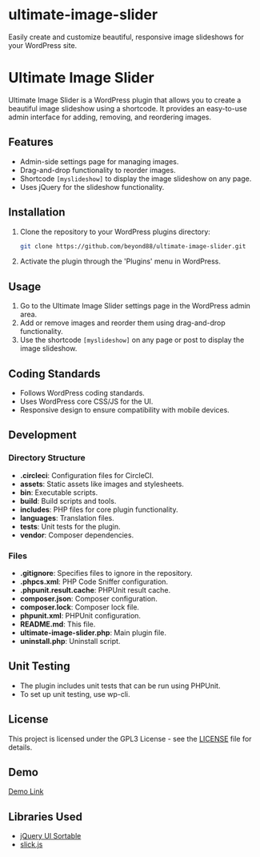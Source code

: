 # ultimate-image-slider
Easily create and customize beautiful, responsive image slideshows for your WordPress site.

# Ultimate Image Slider

Ultimate Image Slider is a WordPress plugin that allows you to create a beautiful image slideshow using a shortcode. It provides an easy-to-use admin interface for adding, removing, and reordering images.

## Features

- Admin-side settings page for managing images.
- Drag-and-drop functionality to reorder images.
- Shortcode `[myslideshow]` to display the image slideshow on any page.
- Uses jQuery for the slideshow functionality.

## Installation

1. Clone the repository to your WordPress plugins directory:
    ```bash
    git clone https://github.com/beyond88/ultimate-image-slider.git
    ```
2. Activate the plugin through the 'Plugins' menu in WordPress.

## Usage

1. Go to the Ultimate Image Slider settings page in the WordPress admin area.
2. Add or remove images and reorder them using drag-and-drop functionality.
3. Use the shortcode `[myslideshow]` on any page or post to display the image slideshow.

## Coding Standards

- Follows WordPress coding standards.
- Uses WordPress core CSS/JS for the UI.
- Responsive design to ensure compatibility with mobile devices.

## Development

### Directory Structure

- **.circleci**: Configuration files for CircleCI.
- **assets**: Static assets like images and stylesheets.
- **bin**: Executable scripts.
- **build**: Build scripts and tools.
- **includes**: PHP files for core plugin functionality.
- **languages**: Translation files.
- **tests**: Unit tests for the plugin.
- **vendor**: Composer dependencies.

### Files

- **.gitignore**: Specifies files to ignore in the repository.
- **.phpcs.xml**: PHP Code Sniffer configuration.
- **.phpunit.result.cache**: PHPUnit result cache.
- **composer.json**: Composer configuration.
- **composer.lock**: Composer lock file.
- **phpunit.xml**: PHPUnit configuration.
- **README.md**: This file.
- **ultimate-image-slider.php**: Main plugin file.
- **uninstall.php**: Uninstall script.

## Unit Testing

- The plugin includes unit tests that can be run using PHPUnit.
- To set up unit testing, use wp-cli.


## License

This project is licensed under the GPL3 License - see the [LICENSE](LICENSE) file for details.

## Demo

[Demo Link](https://products.thebitcraft.com/my-slide-show/)


## Libraries Used

- [jQuery UI Sortable](http://jqueryui.com/demos/sortable/#connect-lists)
- [slick.js](https://kenwheeler.github.io/slick/)
